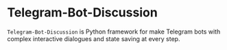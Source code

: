 # Telegram-Bot-Discussion

`Telegram-Bot-Discussion` is Python framework for make Telegram bots with complex interactive dialogues and state saving at every step.
